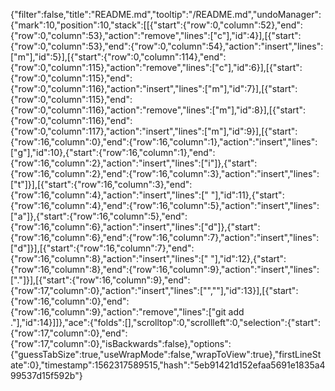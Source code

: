 {"filter":false,"title":"README.md","tooltip":"/README.md","undoManager":{"mark":10,"position":10,"stack":[[{"start":{"row":0,"column":52},"end":{"row":0,"column":53},"action":"remove","lines":["c"],"id":4}],[{"start":{"row":0,"column":53},"end":{"row":0,"column":54},"action":"insert","lines":["m"],"id":5}],[{"start":{"row":0,"column":114},"end":{"row":0,"column":115},"action":"remove","lines":["c"],"id":6}],[{"start":{"row":0,"column":115},"end":{"row":0,"column":116},"action":"insert","lines":["m"],"id":7}],[{"start":{"row":0,"column":115},"end":{"row":0,"column":116},"action":"remove","lines":["m"],"id":8}],[{"start":{"row":0,"column":116},"end":{"row":0,"column":117},"action":"insert","lines":["m"],"id":9}],[{"start":{"row":16,"column":0},"end":{"row":16,"column":1},"action":"insert","lines":["g"],"id":10},{"start":{"row":16,"column":1},"end":{"row":16,"column":2},"action":"insert","lines":["i"]},{"start":{"row":16,"column":2},"end":{"row":16,"column":3},"action":"insert","lines":["t"]}],[{"start":{"row":16,"column":3},"end":{"row":16,"column":4},"action":"insert","lines":[" "],"id":11},{"start":{"row":16,"column":4},"end":{"row":16,"column":5},"action":"insert","lines":["a"]},{"start":{"row":16,"column":5},"end":{"row":16,"column":6},"action":"insert","lines":["d"]},{"start":{"row":16,"column":6},"end":{"row":16,"column":7},"action":"insert","lines":["d"]}],[{"start":{"row":16,"column":7},"end":{"row":16,"column":8},"action":"insert","lines":[" "],"id":12},{"start":{"row":16,"column":8},"end":{"row":16,"column":9},"action":"insert","lines":["."]}],[{"start":{"row":16,"column":9},"end":{"row":17,"column":0},"action":"insert","lines":["",""],"id":13}],[{"start":{"row":16,"column":0},"end":{"row":16,"column":9},"action":"remove","lines":["git add ."],"id":14}]]},"ace":{"folds":[],"scrolltop":0,"scrollleft":0,"selection":{"start":{"row":17,"column":0},"end":{"row":17,"column":0},"isBackwards":false},"options":{"guessTabSize":true,"useWrapMode":false,"wrapToView":true},"firstLineState":0},"timestamp":1562317589515,"hash":"5eb91421d152efaa5691e1835a499537d15f592b"}